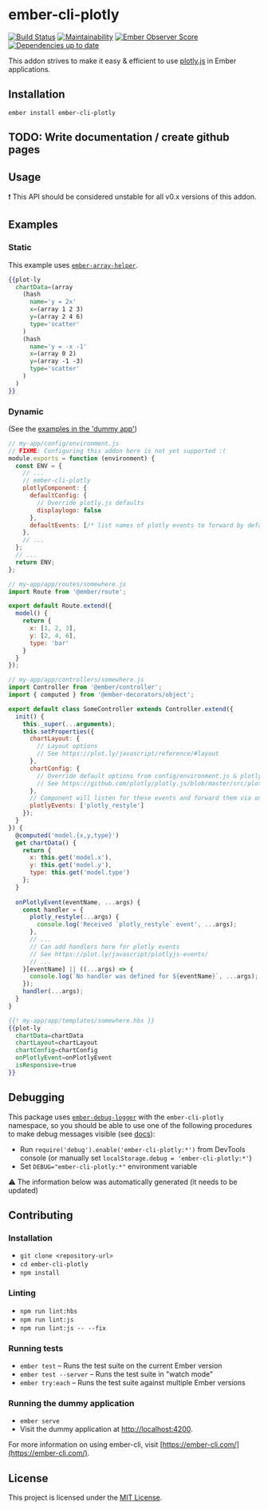 # ember-cli-plotly

[![Build Status](https://travis-ci.org/EmberMN/ember-cli-plotly.svg?branch=master)](https://travis-ci.org/EmberMN/ember-cli-plotly)
[![Maintainability](https://api.codeclimate.com/v1/badges/a99a88d28ad37a79dbf6/maintainability)](https://codeclimate.com/github/codeclimate/codeclimate/maintainability)
[![Ember Observer Score](https://emberobserver.com/badges/ember-cli-plotly.svg)](https://emberobserver.com/addons/ember-cli-plotly)
[![Dependencies up to date](https://david-dm.org/EmberMN/ember-cli-plotly/status.svg)](https://david-dm.org/EmberMN/ember-cli-plotly)


This addon strives to make it easy & efficient to use
[plotly.js](https://plot.ly/javascript/) in Ember applications.

## Installation

```
ember install ember-cli-plotly
```

## TODO: Write documentation / create github pages

## Usage

:exclamation: This API should be considered unstable for all v0.x versions of this addon.

## Examples

### Static
This example uses [`ember-array-helper`](https://github.com/kellyselden/ember-array-helper).

```handlebars
{{plot-ly
  chartData=(array
    (hash
      name='y = 2x' 
      x=(array 1 2 3) 
      y=(array 2 4 6)
      type='scatter'
    ) 
    (hash 
      name='y = -x -1'
      x=(array 0 2) 
      y=(array -1 -3)
      type='scatter'
    ) 
  )
}}
```

### Dynamic
(See the [examples in the 'dummy app'](./tests/dummy/app/controllers/examples/))

```js
// my-app/config/environment.js
// FIXME: Configuring this addon here is not yet supported :(
module.exports = function (environment) {
  const ENV = {
    // ...
    // ember-cli-plotly
    plotlyComponent: {
      defaultConfig: {
        // Override plotly.js defaults
        displaylogo: false
      },
      defaultEvents: [/* list names of plotly events to forward by default */]
    },
    // ...
  };
  // ...
  return ENV;
};
```

```js
// my-app/app/routes/somewhere.js
import Route from '@ember/route';

export default Route.extend({
  model() {
    return {
      x: [1, 2, 3],
      y: [2, 4, 6],
      type: 'bar'
    }
  }
});
```

```js
// my-app/app/controllers/somewhere.js
import Controller from '@ember/controller';
import { computed } from '@ember-decorators/object';

export default class SomeController extends Controller.extend({
  init() {
    this._super(...arguments);
    this.setProperties({
      chartLayout: {
        // Layout options
        // See https://plot.ly/javascript/reference/#layout
      },
      chartConfig: {
        // Override default options from config/environment.js & plotly.js
        // See https://github.com/plotly/plotly.js/blob/master/src/plot_api/plot_config.js
      },
      // Component will listen for these events and forward them via onPlotlyEvent
      plotlyEvents: ['plotly_restyle']
    });
  }
}) {
  @computed('model.{x,y,type}')
  get chartData() {
    return {
      x: this.get('model.x'),
      y: this.get('model.y'),
      type: this.get('model.type')
    };
  }
  
  onPlotlyEvent(eventName, ...args) {
    const handler = {
      plotly_restyle(...args) {
        console.log('Received `plotly_restyle` event', ...args);
      },
      // ... 
      // Can add handlers here for plotly events
      // See https://plot.ly/javascript/plotlyjs-events/
      // ...
    }[eventName] || ((...args) => {
      console.log(`No handler was defined for ${eventName}`, ...args);
    });
    handler(...args);
  }
}
```

```handlebars
{{! my-app/app/templates/somewhere.hbs }}
{{plot-ly
  chartData=chartData
  chartLayout=chartLayout
  chartConfig=chartConfig
  onPlotlyEvent=onPlotlyEvent
  isResponsive=true
}}

```

## Debugging

This package uses [`ember-debug-logger`](https://github.com/salsify/ember-debug-logger)
with the `ember-cli-plotly` namespace, so you should be able to use one of the following
procedures to make debug messages visible (see [docs](https://github.com/visionmedia/debug)):

* Run `require('debug').enable('ember-cli-plotly:*')` from DevTools console
  (or manually set `localStorage.debug = 'ember-cli-plotly:*'`)
* Set `DEBUG="ember-cli-plotly:*"` environment variable

:warning: The information below was automatically generated
(it needs to be updated)

Contributing
------------------------------------------------------------------------------

### Installation

* `git clone <repository-url>`
* `cd ember-cli-plotly`
* `npm install`

### Linting

* `npm run lint:hbs`
* `npm run lint:js`
* `npm run lint:js -- --fix`

### Running tests

* `ember test` – Runs the test suite on the current Ember version
* `ember test --server` – Runs the test suite in "watch mode"
* `ember try:each` – Runs the test suite against multiple Ember versions

### Running the dummy application

* `ember serve`
* Visit the dummy application at [http://localhost:4200](http://localhost:4200).

For more information on using ember-cli, visit [https://ember-cli.com/](https://ember-cli.com/).

License
------------------------------------------------------------------------------

This project is licensed under the [MIT License](LICENSE.md).

